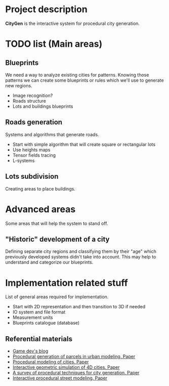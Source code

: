# Project description
**CityGen** is the interactive system for procedural city generation.

# TODO list (Main areas)
## Blueprints
We need a way to analyze existing cities for patterns. Knowing those patterns we can create some blueprints or rules which we'll use to generate new regions.

* Image recognition?
* Roads structure
* Lots and buildings blueprints

## Roads generation
Systems and algorithms that generate roads.

* Start with simple algorithm that will create square or rectangular lots
* Use heights maps
* Tensor fields tracing
* L-systems

## Lots subdivision
Creating areas to place buildings.

# Advanced areas
Some areas that will help the system to stand off.

## "Historic" development of a city
Defining separate city regions and classifying them by their "age" which previously developed systems didn't take into account. This may help to understand and categorize our blueprints.

# Implementation related stuff
List of general areas required for implementation.

* Start with 2D representation and then transition to 3D if needed
* IO system and file format
* Measurement units
* Blueprints catalogue (database)

## Referential materials
* [Game dev's blog](http://martindevans.me/tags/#procedural-generation-for-dummies-ref)
* [Procedural generation of parcels in urban modeling. Paper](https://www.cs.purdue.edu/cgvlab/papers/aliaga/eg2012.pdf)
* [Procedural modeling of cities. Paper](https://graphics.ethz.ch/Downloads/Publications/Papers/2001/p_Par01.pdf)
* [Interactive geometric simulation of 4D cities. Paper](https://graphics.ethz.ch/Downloads/Publications/Papers/2009/Web09/Web09.pdf)
* [A survey of procedural techniques for city generation. Paper](http://www.citygen.net/files/Procedural_City_Generation_Survey.pdf)
* [Interactive procedural street modeling. Paper](http://www.peterwonka.net/Publications/pdfs/2008.SG.Chen.InteractiveProceduralStreetModeling.pdf)
